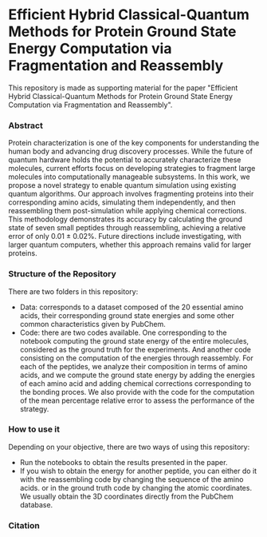 # Efficient Hybrid Classical-Quantum Methods for Protein Ground State Energy Computation via Fragmentation and Reassembly
This repository is made as supporting material for the paper "Efficient Hybrid Classical-Quantum Methods for Protein Ground State Energy Computation via Fragmentation and Reassembly".

### Abstract
Protein characterization is one of the key components for understanding the human body and advancing drug discovery processes. While the future of quantum hardware holds the potential to accurately characterize these molecules, current efforts focus on developing strategies to fragment large molecules into computationally manageable subsystems. In this work, we propose a novel strategy to enable quantum simulation using existing quantum algorithms. Our approach involves fragmenting proteins into their corresponding amino acids, simulating them independently, and then reassembling them post-simulation while applying chemical corrections. This methodology demonstrates its accuracy by calculating the ground state of seven small peptides through reassembling, achieving a relative error of only 0.01 ± 0.02%. Future directions include investigating, with larger quantum computers, whether this approach remains valid for larger proteins.

### Structure of the Repository

There are two folders in this repository:
- Data: corresponds to a dataset composed of the 20 essential amino acids, their corresponding ground state energies and some other common characteristics given by PubChem.
- Code: there are two codes available. One corresponding to the notebook computing the ground state energy of the entire molecules, considered as the ground truth for the experiments. And another code consisting on the computation of the energies through reassembly. For each of the peptides, we analyze their composition in terms of amino acids, and we compute the ground state energy by adding the energies of each amino acid and adding chemical corrections corresponding to the bonding proces. We also provide with the code for the computation of the mean percentage relative error to assess the performance of the strategy.

### How to use it
Depending on your objective, there are two ways of using this repository:
- Run the notebooks to obtain the results presented in the paper.
- If you wish to obtain the energy for another peptide, you can either do it with the reassembling code by changing the sequence of the amino acids. or in the ground truth code by changing the atomic coordinates. We usually obtain the 3D coordinates directly from the PubChem database. 

### Citation
